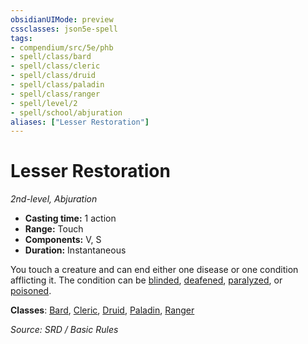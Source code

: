```yaml
---
obsidianUIMode: preview
cssclasses: json5e-spell
tags:
- compendium/src/5e/phb
- spell/class/bard
- spell/class/cleric
- spell/class/druid
- spell/class/paladin
- spell/class/ranger
- spell/level/2
- spell/school/abjuration
aliases: ["Lesser Restoration"]
---
```

# Lesser Restoration
*2nd-level, Abjuration*  

- **Casting time:** 1 action
- **Range:** Touch
- **Components:** V, S
- **Duration:** Instantaneous

You touch a creature and can end either one disease or one condition afflicting it. The condition can be [blinded](conditions.md#blinded), [deafened](conditions.md#deafened), [paralyzed](conditions.md#paralyzed), or [poisoned](conditions.md#poisoned).

**Classes**: [Bard](bard.md), [Cleric](cleric.md), [Druid](dnd5e-markdown-main/compendium/classes/druid.md), [Paladin](paladin.md), [Ranger](ranger.md)

*Source: SRD / Basic Rules*